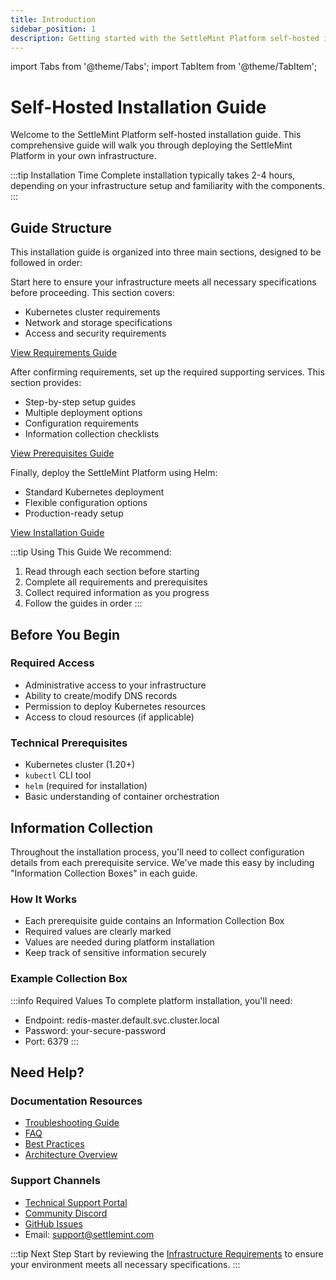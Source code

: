 ```yaml
---
title: Introduction
sidebar_position: 1
description: Getting started with the SettleMint Platform self-hosted installation
---
```


import Tabs from '@theme/Tabs';
import TabItem from '@theme/TabItem';

# Self-Hosted Installation Guide

Welcome to the SettleMint Platform self-hosted installation guide. This comprehensive guide will walk you through deploying the SettleMint Platform in your own infrastructure.

:::tip Installation Time
Complete installation typically takes 2-4 hours, depending on your infrastructure setup and familiarity with the components.
:::

## Guide Structure

This installation guide is organized into three main sections, designed to be followed in order:

<Tabs>
<TabItem value="requirements" label="1. Requirements" default>

Start here to ensure your infrastructure meets all necessary specifications before proceeding. This section covers:
* Kubernetes cluster requirements
* Network and storage specifications
* Access and security requirements

[View Requirements Guide](./infrastructure-requirements)

</TabItem>
<TabItem value="prerequisites" label="2. Prerequisites">

After confirming requirements, set up the required supporting services. This section provides:
* Step-by-step setup guides
* Multiple deployment options
* Configuration requirements
* Information collection checklists

[View Prerequisites Guide](./prerequisites/overview)

</TabItem>
<TabItem value="installation" label="3. Installation">

Finally, deploy the SettleMint Platform using Helm:
* Standard Kubernetes deployment
* Flexible configuration options
* Production-ready setup

[View Installation Guide](./platform-installation/overview)

</TabItem>
</Tabs>

:::tip Using This Guide
We recommend:
1. Read through each section before starting
2. Complete all requirements and prerequisites
3. Collect required information as you progress
4. Follow the guides in order
:::

## Before You Begin

<div className="row margin-bottom--lg">
<div className="col col--6">

### Required Access
* Administrative access to your infrastructure
* Ability to create/modify DNS records
* Permission to deploy Kubernetes resources
* Access to cloud resources (if applicable)

</div>
<div className="col col--6">

### Technical Prerequisites
* Kubernetes cluster (1.20+)
* `kubectl` CLI tool
* `helm` (required for installation)
* Basic understanding of container orchestration

</div>
</div>

## Information Collection

Throughout the installation process, you'll need to collect configuration details from each prerequisite service. We've made this easy by including "Information Collection Boxes" in each guide.

<div className="row margin-bottom--lg">
<div className="col col--6">

### How It Works
* Each prerequisite guide contains an Information Collection Box
* Required values are clearly marked
* Values are needed during platform installation
* Keep track of sensitive information securely

</div>
<div className="col col--6">

### Example Collection Box
:::info Required Values
To complete platform installation, you'll need:
- Endpoint: redis-master.default.svc.cluster.local
- Password: your-secure-password
- Port: 6379
:::

</div>
</div>


## Need Help?

<div className="row margin-bottom--lg">
<div className="col col--6">

### Documentation Resources
* [Troubleshooting Guide](../troubleshooting)
* [FAQ](../faq)
* [Best Practices](../best-practices)
* [Architecture Overview](../architecture)

</div>
<div className="col col--6">

### Support Channels
* [Technical Support Portal](https://support.settlemint.com)
* [Community Discord](https://discord.gg/settlemint)
* [GitHub Issues](https://github.com/settlemint/platform/issues)
* Email: support@settlemint.com

</div>
</div>

:::tip Next Step
Start by reviewing the [Infrastructure Requirements](./infrastructure-requirements) to ensure your environment meets all necessary specifications.
:::